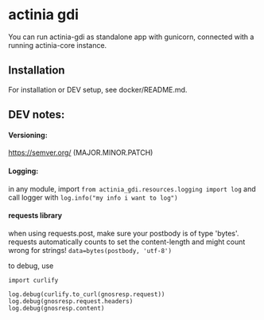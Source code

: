 # actinia gdi

You can run actinia-gdi as standalone app with gunicorn, connected with a running actinia-core instance.

## Installation
For installation or DEV setup, see docker/README.md.

## DEV notes:

#### Versioning:

https://semver.org/ (MAJOR.MINOR.PATCH)

#### Logging:
in any module, import `from actinia_gdi.resources.logging import log` and call logger with `log.info("my info i want to log")`


#### requests library

when using requests.post, make sure your postbody is of type 'bytes'. requests automatically counts to set the content-length and might count wrong for strings! `data=bytes(postbody, 'utf-8')`

to debug, use
```
import curlify

log.debug(curlify.to_curl(gnosresp.request))
log.debug(gnosresp.request.headers)
log.debug(gnosresp.content)
```
